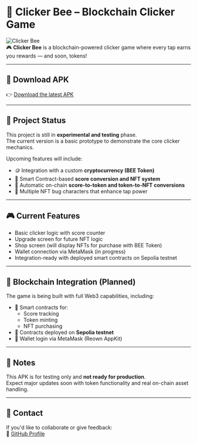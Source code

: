 # 🐝 Clicker Bee – Blockchain Clicker Game

![Clicker Bee](https://img.shields.io/badge/status-in%20development-yellow)  
🎮 **Clicker Bee** is a blockchain-powered clicker game where every tap earns you rewards — and soon, tokens!

---

## 📱 Download APK

👉 [Download the latest APK](https://github.com/fadyefat/clickerApp/releases/latest/download/app-release.apk)

---

## 🚧 Project Status

This project is still in **experimental and testing** phase.  
The current version is a basic prototype to demonstrate the core clicker mechanics.

Upcoming features will include:

- 🪙 Integration with a custom **cryptocurrency (BEE Token)**  
- 🧠 Smart Contract-based **score conversion and NFT system**
- 🔁 Automatic on-chain **score-to-token and token-to-NFT conversions**
- 🐞 Multiple NFT bug characters that enhance tap power

---

## 🎮 Current Features

- Basic clicker logic with score counter
- Upgrade screen for future NFT logic
- Shop screen (will display NFTs for purchase with BEE Token)
- Wallet connection via MetaMask (in progress)
- Integration-ready with deployed smart contracts on Sepolia testnet

---

## 🔐 Blockchain Integration (Planned)

The game is being built with full Web3 capabilities, including:

- 🔗 Smart contracts for:
  - Score tracking
  - Token minting
  - NFT purchasing
- 🧾 Contracts deployed on **Sepolia testnet**
- 🎒 Wallet login via MetaMask (Reown AppKit)

---

## 🧪 Notes

This APK is for testing only and **not ready for production**.  
Expect major updates soon with token functionality and real on-chain asset handling.

---

## 📧 Contact

If you'd like to collaborate or give feedback:  
🔗 [GitHub Profile](https://github.com/fadyefat)

